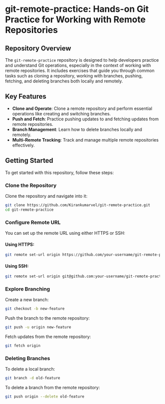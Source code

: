 # git-remote-practice: Hands-on Git Practice for Working with Remote Repositories

## Repository Overview
The `git-remote-practice` repository is designed to help developers practice and understand Git operations, especially in the context of working with remote repositories. It includes exercises that guide you through common tasks such as cloning a repository, working with branches, pushing, fetching, and deleting branches both locally and remotely.

## Key Features
- **Clone and Operate**: Clone a remote repository and perform essential operations like creating and switching branches.
- **Push and Fetch**: Practice pushing updates to and fetching updates from remote repositories.
- **Branch Management**: Learn how to delete branches locally and remotely.
- **Multi-Remote Tracking**: Track and manage multiple remote repositories effectively.

## Getting Started
To get started with this repository, follow these steps:

### Clone the Repository
Clone the repository and navigate into it:
```bash
git clone https://github.com/Kirankumarvel/git-remote-practice.git
cd git-remote-practice
```

### Configure Remote URL
You can set up the remote URL using either HTTPS or SSH:

#### Using HTTPS:
```bash
git remote set-url origin https://github.com/your-username/git-remote-practice.git
```

#### Using SSH:
```bash
git remote set-url origin git@github.com:your-username/git-remote-practice.git
```

### Explore Branching
Create a new branch:
```bash
git checkout -b new-feature
```

Push the branch to the remote repository:
```bash
git push -u origin new-feature
```

Fetch updates from the remote repository:
```bash
git fetch origin
```

### Deleting Branches
To delete a local branch:
```bash
git branch -d old-feature
```

To delete a branch from the remote repository:
```bash
git push origin --delete old-feature
```
